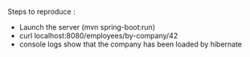 Steps to reproduce :

- Launch the server (mvn spring-boot:run)
- curl localhost:8080/employees/by-company/42
- console logs show that the company has been loaded by hibernate